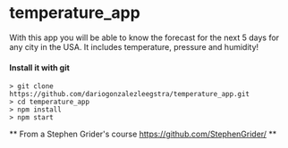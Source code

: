 # temperature_app

With this app you will be able to know the forecast for the next 5 days for any city in the USA.
It includes temperature, pressure and humidity!

#### Install it with git
```
> git clone https://github.com/dariogonzalezleegstra/temperature_app.git
> cd temperature_app
> npm install
> npm start
```

** From a Stephen Grider's course https://github.com/StephenGrider/ **
